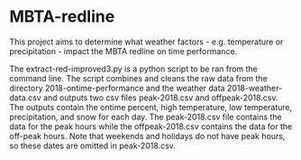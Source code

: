 # MBTA-redline
This project aims to determine what weather factors - e.g. temperature or precipitation - impact the MBTA redline on time performance. 

The extract-red-improved3.py is a python script to be ran from the command line.  The script combines and cleans the raw data from the directory 2018-ontime-performance and the weather data 2018-weather-data.csv and outputs two csv files peak-2018.csv and offpeak-2018.csv. The outputs contain the ontime percent, high temperature, low temperature, precipitation, and snow for each day. The peak-2018.csv file contains the data for the peak hours while the offpeak-2018.csv contains the data for the off-peak hours. Note that weekends and holidays do not have peak hours, so these dates are omitted in peak-2018.csv. 


